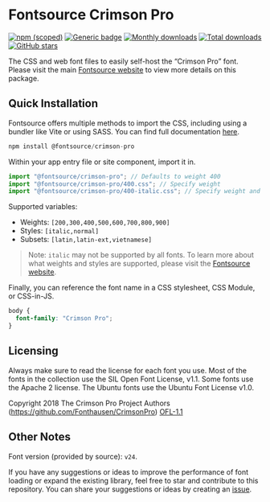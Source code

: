 # Fontsource Crimson Pro

[![npm (scoped)](https://img.shields.io/npm/v/@fontsource/crimson-pro?color=brightgreen)](https://www.npmjs.com/package/@fontsource/crimson-pro) [![Generic badge](https://img.shields.io/badge/fontsource-passing-brightgreen)](https://github.com/fontsource/fontsource) [![Monthly downloads](https://badgen.net/npm/dm/@fontsource/crimson-pro)](https://github.com/fontsource/fontsource) [![Total downloads](https://badgen.net/npm/dt/@fontsource/crimson-pro)](https://github.com/fontsource/fontsource) [![GitHub stars](https://img.shields.io/github/stars/fontsource/fontsource.svg?style=social&label=Star)](https://github.com/fontsource/fontsource/stargazers)

The CSS and web font files to easily self-host the “Crimson Pro” font. Please visit the main [Fontsource website](https://fontsource.org/fonts/crimson-pro) to view more details on this package.

## Quick Installation

Fontsource offers multiple methods to import the CSS, including using a bundler like Vite or using SASS. You can find full documentation [here](https://fontsource.org/docs/getting-started/introduction).

```javascript
npm install @fontsource/crimson-pro
```

Within your app entry file or site component, import it in.

```javascript
import "@fontsource/crimson-pro"; // Defaults to weight 400
import "@fontsource/crimson-pro/400.css"; // Specify weight
import "@fontsource/crimson-pro/400-italic.css"; // Specify weight and style
```

Supported variables:
- Weights: `[200,300,400,500,600,700,800,900]`
- Styles: `[italic,normal]`
- Subsets: `[latin,latin-ext,vietnamese]`

> Note: `italic` may not be supported by all fonts. To learn more about what weights and styles are supported, please visit the [Fontsource website](https://fontsource.org/fonts/crimson-pro).

Finally, you can reference the font name in a CSS stylesheet, CSS Module, or CSS-in-JS.

```css
body {
  font-family: "Crimson Pro";
}
```

## Licensing
Always make sure to read the license for each font you use. Most of the fonts in the collection use the SIL Open Font License, v1.1. Some fonts use the Apache 2 license. The Ubuntu fonts use the Ubuntu Font License v1.0.

Copyright 2018 The Crimson Pro Project Authors (https://github.com/Fonthausen/CrimsonPro)
[OFL-1.1](https://openfontlicense.org)

## Other Notes
Font version (provided by source): `v24`.

If you have any suggestions or ideas to improve the performance of font loading or expand the existing library, feel free to star and contribute to this repository. You can share your suggestions or ideas by creating an [issue](https://github.com/fontsource/fontsource/issues).